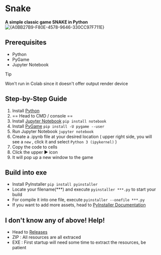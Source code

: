 # Snake
**A simple classic game SNAKE in Python**
![{A0BB27B9-F80E-4578-9646-330CC97F711E}](https://github.com/user-attachments/assets/d224a6b9-4092-484c-9c65-03c6c3fa5c7a)

## Prerequisites
- Python
- PyGame
- Jupyter Notebook

> [!TIP]
> Won't run in Colab since it doesn't offer output render device

## Step-by-Step Guide
1. Install [Python](https://www.python.org/downloads/)
2. == Head to CMD / console ==
3. Install [Jupyter Notebook](https://jupyter.org/install) `pip install notebook`
4. Install [PyGame](https://www.pygame.org/wiki/GettingStarted) `pip install -U pygame --user`
5. Run Jupyter Notebook `jupyter notebook`
6. Create a .ipynb file at your desired location ( upper right side, you will see a `new` , click it and select `Python 3 (ipykernel)` )
7. Copy the code to cells
8. Click the upper ▶️ icon
9. It will pop up a new window to the game

## Build into exe
- Install PyInstaller `pip install pyinstaller`
- Locate your filename(***) and execute `pyinstaller ***.py` to start your build
- For compile it into one file, execute `pyinstaller --onefile ***.py`
- If you want to add more assets, head to [PyInstaller Documentation](https://pyinstaller.org/en/stable/)

## I don't know any of above! Help!
- Head to [Releases](https://github.com/TatshSiow/The-Snake-Game-Python/releases)
- ZIP : All resources are all extraced
- EXE : First startup will need some time to extract the resources, be patient
